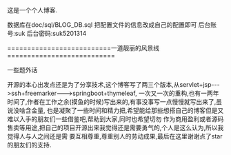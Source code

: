 这是一个个人博客.

数据库在doc/sql/BLOG_DB.sql
把配置文件的信息改成自己的配置即可
后台账号:suk
后台密码:suk5201314

==========================一道靓丽的风景线===========================

一些题外话

开源的本心出发点还是为了分享技术,这个博客写了两三个版本,从servlet+jsp--->ssh+freemarker--->springboot+thymeleaf,
一次又一次的重构,也有一两年时间了,作者在工作之余(摸鱼的时候)写出来的,有事没事写一点慢慢就写出来了,虽说没啥含金量,
也是凝聚了一些时间和精力把,希望能给那些想搭自己的博客但是又难以入手的朋友们一些借鉴吧,帮助到大家,同时也希望切勿
作为商用盈利或者源码售卖等用途,把自己的项目开源出来我觉得还是需要勇气的,个人是这么认为,所以我觉得人与人之间还是需
要互相尊重,尊重别人的劳动成果,最后在这里谢谢点了star的朋友们的支持.
